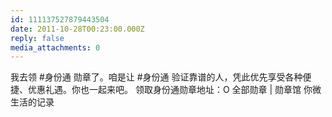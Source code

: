 ```yaml
---
id: 111137527879443504
date: 2011-10-28T00:23:00.000Z
reply: false
media_attachments: 0
---
```


我去领 #身份通 勋章了。咱是让 #身份通 验证靠谱的人，凭此优先享受各种便捷、优惠礼遇。你也一起来吧。 领取身份通勋章地址：O 全部勋章 | 勋章馆 你微生活的记录 ​​​​

